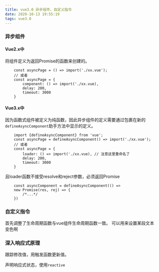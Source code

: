 ```yaml
---
title: vue3.0 异步组件、自定义指令
date: 2020-10-13 19:55:19
tags: vue3.0
---
```

### 异步组件

#### Vue2.x中
将组件定义为返回Promise的函数来创建的。

```
    const asyncPage = () => import('./xx.vue');
    // 或者
    const asyncPage = {
        component: () => import('./xx.vue),
        delay: 200,
        timeout: 3000
    }
```

#### Vue3.x中
因为函数式组件被定义为纯函数，因此异步组件的定义需要通过包裹在新的`defineAsyncComponent`助手方法中显示的定义。

```
    import {defineAsyncComponent} from 'vue';
    const asyncPage = defineAsyncComponent() => import('./xx.vue');
    // 或者
    const asyncPage = {
        loader: () => import('./xx.vue), // 注意这里重命名了
        delay: 200,
        timeout: 3000
    }

```
且loader函数不接受resolve和reject参数，必须返回Promise
```
    const asyncComponent = defineAsyncComponent(() =>
    new Promise(res, rej) => {
        /*...*/
    })
```

### 自定义指令
首先调整了生命周期函数与vue组件生命周期函数一致。
可以用来设置某段文本变色啊

### 深入响应式原理
跟踪修改值，用触发函数更新值。

声明响应式状态，使用```reactive```
